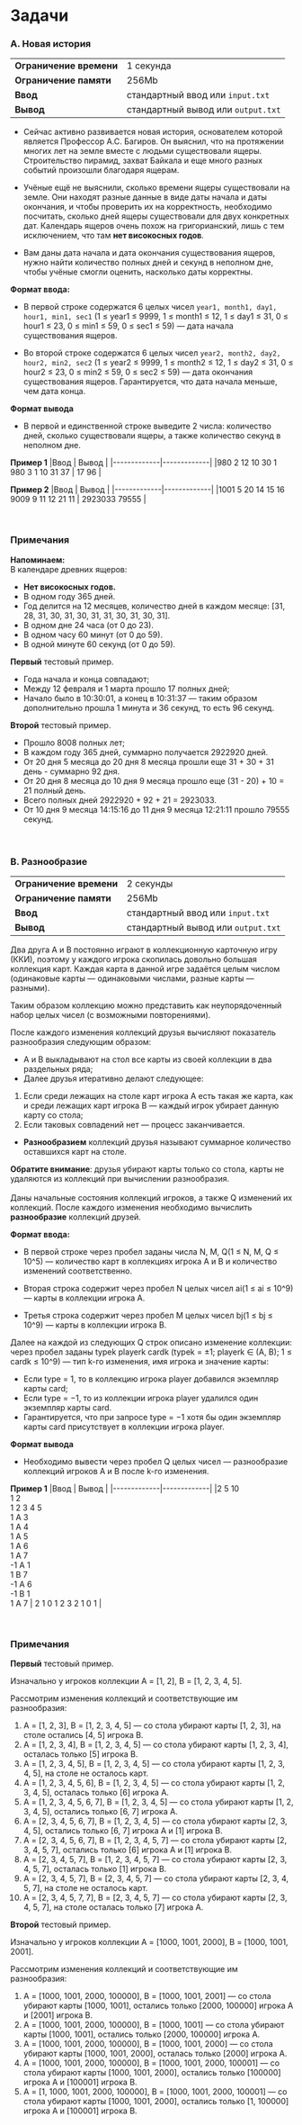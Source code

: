 # Задачи 

### A. Новая история 

|                     |                     |
|-----------------------------|-----------------------------|
| **Ограничение времени**      | 1 секунда                   |
| **Ограничение памяти**      | 256Mb                       |
| **Ввод**                    | стандартный ввод или `input.txt` |
| **Вывод**                   | стандартный вывод или `output.txt` |

- Сейчас активно развивается новая история, основателем которой является Профессор А.С. Багиров. Он выяснил, что на протяжении
многих лет на земле вместе с людьми существовали ящеры. Строительство пирамид, захват Байкала и еще много разных событий
произошли благодаря ящерам.

- Учёные ещё не выяснили, сколько времени ящеры существовали на земле. Они находят разные данные в виде даты начала и даты
окончания, и чтобы проверить их на корректность, необходимо посчитать, сколько дней ящеры существовали для двух конкретных дат.
Календарь ящеров очень похож на григорианский, лишь с тем исключением, что там **нет високосных годов**.

- Вам даны дата начала и дата окончания существования ящеров, нужно найти количество полных дней и секунд в неполном дне, чтобы
учёные смогли оценить, насколько даты корректны.

**Формат ввода:**
- В первой строке содержатся 6 целых чисел `year1, month1, day1, hour1, min1, sec1` (1 ≤ year1 ≤ 9999, 1 ≤ month1 ≤ 12, 1 ≤ day1 ≤ 31, 0 ≤ hour1 ≤ 23, 0 ≤ min1 ≤ 59, 0 ≤ sec1 ≤ 59) — дата начала существования ящеров.

- Во второй строке содержатся 6 целых чисел `year2, month2, day2, hour2, min2, sec2` (1 ≤ year2 ≤ 9999, 1 ≤ month2 ≤ 12, 1 ≤ day2 ≤ 31, 0 ≤ hour2 ≤ 23, 0 ≤ min2 ≤ 59, 0 ≤ sec2 ≤ 59) — дата окончания существования ящеров. Гарантируется, что дата начала меньше, чем дата конца.

**Формат вывода**
- В первой и единственной строке выведите 2 числа: количество дней, сколько существовали ящеры, а также количество секунд в
неполном дне.

**Пример 1**
|Ввод         |    Вывод    |
|-------------|-------------|
|980 2 12 10 30 1 <br> 980 3 1 10 31 37 | 17 96 |

**Пример 2**
|Ввод         |    Вывод    |
|-------------|-------------|
|1001 5 20 14 15 16 <br> 9009 9 11 12 21 11 | 2923033 79555 |

<br>

### Примечания
**Напоминаем:** <br>
В календаре древних ящеров:<Br>
- **Нет високосных годов.**
- В одном году 365 дней.
- Год делится на 12 месяцев, количество дней в каждом месяце: [31, 28, 31, 30, 31, 30, 31, 31, 30, 31, 30, 31].
- В одном дне 24 часа (от 0 до 23).
- В одном часу 60 минут (от 0 до 59).
- В одной минуте 60 секунд (от 0 до 59).

**Первый** тестовый пример.
- Года начала и конца совпадают;
- Между 12 февраля и 1 марта прошло 17 полных дней;
- Начало было в 10:30:01, а конец в 10:31:37 — таким образом дополнительно прошла 1 минута и 36 секунд, то есть 96 секунд.

**Второй** тестовый пример.
- Прошло 8008 полных лет;
- В каждом году 365 дней, суммарно получается 2922920 дней.
- От 20 дня 5 месяца до 20 дня 8 месяца прошли еще 31 + 30 + 31 день - суммарно 92 дня.
- От 20 дня 8 месяца до 10 дня 9 месяца прошло еще (31 - 20) + 10 = 21 полный день.
- Всего полных дней 2922920 + 92 + 21 = 2923033.
- От 10 дня 9 месяца 14:15:16 до 11 дня 9 месяца 12:21:11 прошло 79555 секунд.
<br><br><br>


### B. Разнообразие

|                     |                     |
|-----------------------------|-----------------------------|
| **Ограничение времени**      | 2 секунды                   |
| **Ограничение памяти**      | 256Mb                       |
| **Ввод**                    | стандартный ввод или `input.txt` |
| **Вывод**                   | стандартный вывод или `output.txt` |

Два друга A и B постоянно играют в коллекционную карточную игру (ККИ), поэтому у каждого игрока скопилась довольно большая
коллекция карт.
Каждая карта в данной игре задаётся целым числом (одинаковые карты — одинаковыми числами, разные карты — разными).

Таким образом коллекцию можно представить как неупорядоченный набор целых чисел (с возможными повторениями).

После каждого изменения коллекций друзья вычисляют показатель разнообразия следующим образом:

- A и B выкладывают на стол все карты из своей коллекции в два раздельных ряда;
- Далее друзья итеративно делают следующее: <br>
1. Если среди лежащих на столе карт игрока A есть такая же карта, как и среди лежащих карт игрока B — каждый игрок убирает
данную карту со стола;
2. Если таковых совпадений нет — процесс заканчивается.
- **Разнообразием** коллекций друзья называют суммарное количество оставшихся карт на столе.

**Обратите внимание**: друзья убирают карты только со стола, карты не удаляются из коллекций при вычислении разнообразия. <br><br>
Даны начальные состояния коллекций игроков, а также Q изменений их коллекций. После каждого изменения необходимо вычислить
**разнообразие** коллекций друзей.


**Формат ввода:**
- В первой строке через пробел заданы числа N, M, Q(1 ≤ N, M, Q ≤ 10^5) — количество карт в коллекциях игрока A и B и
количество изменений соответственно.

- Вторая строка содержит через пробел N целых чисел ai(1 ≤ ai ≤ 10^9) — карты в коллекции игрока A.

- Третья строка содержит через пробел M целых чисел bj(1 ≤ bj ≤ 10^9) — карты в коллекции игрока B.

Далее на каждой из следующих Q строк описано изменение коллекции: через пробел заданы typek playerk cardk (typek = ±1; playerk ∈ (A, B); 1 ≤ cardk ≤ 10^9) — тип k-го изменения, имя игрока и значение карты:
- Если type = 1, то в коллекцию игрока player добавился экземпляр карты card;
- Если type = −1, то из коллекции игрока player удалился один экземпляр карты card.
- Гарантируется, что при запросе type = −1 хотя бы один экземпляр карты card присутствует в коллекции игрока player.


**Формат вывода**
- Необходимо вывести через пробел Q целых чисел — разнообразие коллекций игроков A и B после k-го изменения.


**Пример 1**
|Ввод         |    Вывод    |
|-------------|-------------|
|2 5 10 <br> 1 2 <br> 1 2 3 4 5 <br> 1 A 3 <br> 1 A 4 <br> 1 A 5<br>1 A 6<br>1 A 7<br>-1 A 1<br>1 B 7<br>-1 A 6<br>-1 B 1<br>1 A 7 | 2 1 0 1 2 3 2 1 0 1 |

<br>

### Примечания

**Первый** тестовый пример.

Изначально у игроков коллекции A = [1, 2], B = [1, 2, 3, 4, 5].

Рассмотрим изменения коллекций и соответствующие им разнообразия:
1. A = [1, 2, 3], B = [1, 2, 3, 4, 5] — со стола убирают карты [1, 2, 3], на столе остались [4, 5] игрока B.
2. A = [1, 2, 3, 4], B = [1, 2, 3, 4, 5] — со стола убирают карты [1, 2, 3, 4], осталась только [5] игрока B.
3. A = [1, 2, 3, 4, 5], B = [1, 2, 3, 4, 5] — со стола убирают карты [1, 2, 3, 4, 5], на столе не осталось карт.
4. A = [1, 2, 3, 4, 5, 6], B = [1, 2, 3, 4, 5] — со стола убирают карты [1, 2, 3, 4, 5], осталась только [6] игрока A.
5. A = [1, 2, 3, 4, 5, 6, 7], B = [1, 2, 3, 4, 5] — со стола убирают карты [1, 2, 3, 4, 5], остались только [6, 7] игрока A.
6. A = [2, 3, 4, 5, 6, 7], B = [1, 2, 3, 4, 5] — со стола убирают карты [2, 3, 4, 5], остались только [6, 7] игрока A и [1] игрока B.
7. A = [2, 3, 4, 5, 6, 7], B = [1, 2, 3, 4, 5, 7] — со стола убирают карты [2, 3, 4, 5, 7], остались только [6] игрока A и [1] игрока B.
8. A = [2, 3, 4, 5, 7], B = [1, 2, 3, 4, 5, 7] — со стола убирают карты [2, 3, 4, 5, 7], осталась только [1] игрока B.
9. A = [2, 3, 4, 5, 7], B = [2, 3, 4, 5, 7] — со стола убирают карты [2, 3, 4, 5, 7], на столе не осталось карт.
10. A = [2, 3, 4, 5, 7, 7], B = [2, 3, 4, 5, 7] — со стола убирают карты [2, 3, 4, 5, 7], на столе осталась только [7] игрока A.


**Второй** тестовый пример.

Изначально у игроков коллекции A = [1000, 1001, 2000], B = [1000, 1001, 2001].

Рассмотрим изменения коллекций и соответствующие им разнообразия:
1. A = [1000, 1001, 2000, 100000], B = [1000, 1001, 2001] — со стола убирают карты [1000, 1001], остались только [2000, 100000]
игрока A и [2001] игрока B.
2. A = [1000, 1001, 2000, 100000], B = [1000, 1001] — со стола убирают карты [1000, 1001], остались только [2000, 100000] игрока
A.
3. A = [1000, 1001, 2000, 100000], B = [1000, 1001, 2000] — со стола убирают карты [1000, 1001, 2000], осталась только [2000]
игрока A.
4. A = [1000, 1001, 2000, 100000], B = [1000, 1001, 2000, 100001] — со стола убирают карты [1000, 1001, 2000], остались только
[100000] игрока A и [100001] игрока B.
5. A = [1, 1000, 1001, 2000, 100000], B = [1000, 1001, 2000, 100001] — со стола убирают карты [1000, 1001, 2000], остались
только [1, 100000] игрока A и [100001] игрока B.


